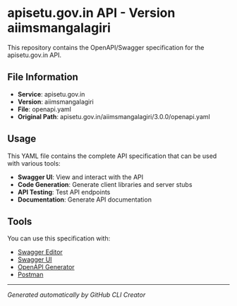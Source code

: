 # apisetu.gov.in API - Version aiimsmangalagiri

This repository contains the OpenAPI/Swagger specification for the apisetu.gov.in API.

## File Information

- **Service**: apisetu.gov.in
- **Version**: aiimsmangalagiri
- **File**: openapi.yaml
- **Original Path**: apisetu.gov.in/aiimsmangalagiri/3.0.0/openapi.yaml

## Usage

This YAML file contains the complete API specification that can be used with various tools:

- **Swagger UI**: View and interact with the API
- **Code Generation**: Generate client libraries and server stubs
- **API Testing**: Test API endpoints
- **Documentation**: Generate API documentation

## Tools

You can use this specification with:

- [Swagger Editor](https://editor.swagger.io/)
- [Swagger UI](https://swagger.io/tools/swagger-ui/)
- [OpenAPI Generator](https://openapi-generator.tech/)
- [Postman](https://www.postman.com/)

---

*Generated automatically by GitHub CLI Creator*
